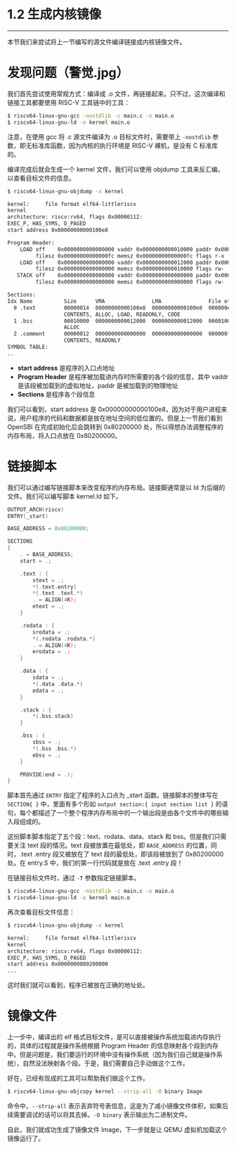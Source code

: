 # 1.2 生成内核镜像

----

本节我们来尝试将上一节编写的源文件编译链接成内核镜像文件。

# 发现问题（警觉.jpg）

我们首先尝试使用常规方式：编译成 .o 文件，再链接起来。只不过，这次编译和链接工具都要使用 RISC-V 工具链中的工具：

```bash
$ riscv64-linux-gnu-gcc -nostdlib -c main.c -o main.o
$ riscv64-linux-gnu-ld -o kernel main.o
```

注意，在使用 gcc 将 .c 源文件编译为 .o 目标文件时，需要带上 `-nostdlib` 参数，即无标准库函数，因为内核的执行环境是 RISC-V 裸机，是没有 C 标准库的。

编译完成后就会生成一个 kernel 文件，我们可以使用 objdump 工具来反汇编，以查看目标文件的信息。

```bash
$ riscv64-linux-gnu-objdump -x kernel

kernel:     file format elf64-littleriscv
kernel
architecture: riscv:rv64, flags 0x00000112:
EXEC_P, HAS_SYMS, D_PAGED
start address 0x00000000000100e8

Program Header:
    LOAD off    0x0000000000000000 vaddr 0x0000000000010000 paddr 0x0000000000010000 align 2**12
         filesz 0x00000000000000fc memsz 0x00000000000000fc flags r-x
    LOAD off    0x0000000000000000 vaddr 0x0000000000012000 paddr 0x0000000000012000 align 2**12
         filesz 0x0000000000000000 memsz 0x0000000000010000 flags rw-
   STACK off    0x0000000000000000 vaddr 0x0000000000000000 paddr 0x0000000000000000 align 2**4
         filesz 0x0000000000000000 memsz 0x0000000000000000 flags rw-

Sections:
Idx Name          Size      VMA               LMA               File off  Algn
  0 .text         00000014  00000000000100e8  00000000000100e8  000000e8  2**1
                  CONTENTS, ALLOC, LOAD, READONLY, CODE
  1 .bss          00010000  0000000000012000  0000000000012000  00001000  2**12
                  ALLOC
  2 .comment      00000012  0000000000000000  0000000000000000  000000fc  2**0
                  CONTENTS, READONLY
SYMBOL TABLE:
..
```

- **start address** 是程序的入口点地址
- **Program Header** 是程序被加载进内存时所需要的各个段的信息，其中 vaddr 是该段被加载到的虚拟地址，paddr 是被加载到的物理地址
- **Sections** 是程序各个段信息

我们可以看到，start address 是 0x00000000000100e8，因为对于用户进程来说，用户程序的代码和数据都是放在地址空间的低位置的。但是上一节我们看到 OpenSBI 在完成初始化后会跳转到 0x80200000 处，所以得想办法调整程序的内存布局，将入口点放在 0x80200000。

# 链接脚本

我们可以通过编写链接脚本来改变程序的内存布局。链接脚通常是以 ld 为后缀的文件。我们可以编写脚本 kernel.ld 如下。

```c
OUTPUT_ARCH(riscv)
ENTRY(_start)

BASE_ADDRESS = 0x80200000;

SECTIONS
{
    . = BASE_ADDRESS;
    start = .;

    .text : {
        stext = .;
        *(.text.entry)
        *(.text .text.*)
        . = ALIGN(4K);
        etext = .;
    }

    .rodata : {
        srodata = .;
        *(.rodata .rodata.*)
        . = ALIGN(4K);
        erodata = .;
    }

    .data : {
        sdata = .;
        *(.data .data.*)
        edata = .;
    }

    .stack : {
        *(.bss.stack)
    }

    .bss : {
        sbss = .;
        *(.bss .bss.*)
        ebss = .;
    }

    PROVIDE(end = .);
}
```

脚本首先通过 `ENTRY` 指定了程序的入口点为 _start 函数。链接脚本的整体写在 `SECTION{ }` 中，里面有多个形如 `output section:{ input section list }` 的语句，每个都描述了一个整个程序内存布局中的一个输出段是由各个文件中的哪些输入段组成的。

这份脚本脚本指定了五个段：text、rodata、data、stack 和 bss。但是我们只需要关注 text 段的情况。text 段被放置在最低处，即 `BASE_ADDRESS` 的位置，同时，.text .entry 段又被放在了 text 段的最低处，即该段被放到了 0x80200000 处。在 entry.S 中，我们的第一行代码就是放在 .text .entry 段！

在链接目标文件时，通过 `-T` 参数指定链接脚本。

```bash
$ riscv64-linux-gnu-gcc -nostdlib -c main.c -o main.o
$ riscv64-linux-gnu-ld -o kernel main.o
```

再次查看目标文件信息：

```bash
$ riscv64-linux-gnu-objdump -x kernel

kernel:     file format elf64-littleriscv
kernel
architecture: riscv:rv64, flags 0x00000112:
EXEC_P, HAS_SYMS, D_PAGED
start address 0x0000000080200000
...
```

这时我们就可以看到，程序已被放在正确的地址处。

# 镜像文件

上一步中，编译出的 elf 格式目标文件，是可以直接被操作系统加载进内存执行的，具体的过程就是操作系统根据 Program Header 的信息映射各个段到内存中。但是问题是，我们要运行的环境中没有操作系统（因为我们自己就是操作系统），自然没法映射各个段。于是，我们需要自己手动做这个工作。

好在，已经有现成的工具可以帮助我们做这个工作。

```bash
$ riscv64-linux-gnu-objcopy kernel --strip-all -O binary Image
```

命令中，`--strip-all` 表示丢弃符号表信息，这是为了减小镜像文件体积，如果后续需要调试的话可以将其去掉。`-O binary` 表示输出为二进制文件。

自此，我们就成功生成了镜像文件 Image，下一步就是让 QEMU 虚拟机加载这个镜像运行了。